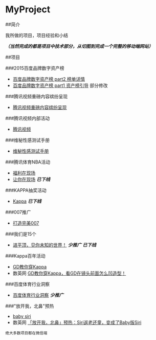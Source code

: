# MyProject

##简介


我所做的项目，项目经验和小结

__*（当然完成的都是项目中技术部分，从切图到完成一个完整的移动端网站）*__




##项目

###2015百度品牌数字资产榜
* [百度品牌数字资产榜 part2 榜单详情](http://2015moments.baidu.com/list.php)
* [百度品牌数字资产榜 part1 资产榜引导](http://2015moments.baidu.com/list.php) 部分修改

###腾讯视频重磅内容缤纷呈现
* [腾讯视频重磅内容缤纷呈现](http://omgmkt.qq.com/intro/)

###腾讯视频内部活动
* [腾讯视频](http://lpiii.cn/workshop/)

###维秘性感测试手册
* [维秘性感测试手册](http://omgmkt.qq.com/sexy/)

###腾讯体育NBA活动
* [福利在现场](http://omgmkt.qq.com/sexy/)
* [让你在现场](http://www.digitaling.com/projects/16320.html)   ***已下线***

###KAPPA抽奖活动
* [Kappa](http://kc.kappa.com.cn/100anniversary)   ***已下线***

###007推广

* [打造完美007](http://omgmkt.qq.com/007/)

###我们是15个

* [进平顶，见你未知的世界！](http://omgmkt.qq.com/2016/15) ***少推广*** ***已下线***

###Kappa百年活动
* [GD教你穿Kappa](100.kappa.com.cn/video)
* 数英网 [GD教你穿Kappa，看GD在镜头前面怎么凹造型！](http://www.digitaling.com/projects/17370.html)

###百度体育行业洞察
* [百度体育行业洞察](http://2015moments.baidu.com/2016bimsports/) ***少推广***

###"放开我，北鼻"预热
* [baby siri](http://omgmkt.qq.com/babysiri/)
* 数英网 [「放开我，北鼻」预热：Siri返老还童，变成了Baby版Siri](http://www.digitaling.com/projects/17969.html)

`绝大多数项目都在微信端
`



